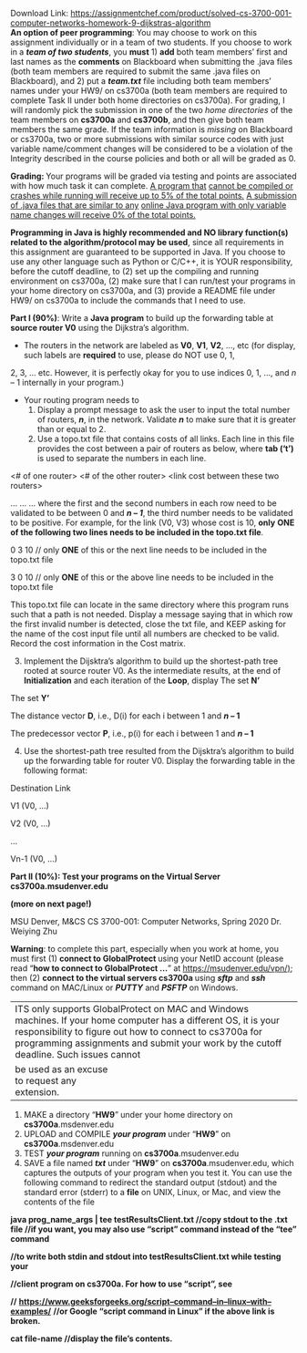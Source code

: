Download Link: https://assignmentchef.com/product/solved-cs-3700-001-computer-networks-homework-9-dijkstras-algorithm
<br>
<strong>An option of peer programming</strong>: You may choose to work on this assignment individually or in a team of two students.  If you choose to work in a <strong><em>team of two students</em></strong>, you <strong>must</strong> 1) <strong>add</strong> both team members’ first and last names as the <strong>comments</strong> on Blackboard when submitting the .java files (both team members are required to submit the same .java files on Blackboard), and 2) put a <strong><em>team.txt</em></strong> file including both team members’ names under your HW9/ on cs3700a (both team members are required to complete Task II under both home directories on cs3700a).  For grading, I will randomly pick the submission in one of the two <em>home directories</em> of the team members on <strong>cs3700a</strong> and <strong>cs3700b</strong>, and then give both team members the same grade.  If the team information is <em>missing</em> on Blackboard or cs3700a, two or more submissions with similar source codes with just variable name/comment changes will be considered to be a violation of the Integrity described in the course policies and both or all will be graded as 0.

<strong>Grading: </strong>Your programs will be graded via testing and points are associated with how much task it can complete.  <u>A program that</u> <u>cannot be compiled or crashes while running will receive up to 5% of the total points.</u>  <u>A submission of .java files that are similar to any</u> <u>online Java program with only variable name changes will receive 0% of the total points.</u>

<strong>Programming in Java is highly recommended and NO library function(s) related to the algorithm/protocol may be used</strong>, since all requirements in this assignment are guaranteed to be supported in Java.  If you choose to use any other language such as Python or C/C++, it is YOUR responsibility, before the cutoff deadline, to (2) set up the compiling and running environment on cs3700a, (2) make sure that I can run/test your programs in your home directory on cs3700a, and (3) provide a README file under HW9/ on cs3700a to include the commands that I need to use.




<strong>Part I (90%)</strong>: Write a <strong>Java program</strong> to build up the forwarding table at <strong>source router V0</strong> using the Dijkstra’s algorithm.

<ul>

 <li>The routers in the network are labeled as <strong>V0</strong>, <strong>V1</strong>, <strong>V2</strong>, …, etc (for display, such labels are <strong>required</strong> to use, please do NOT use 0, 1,</li>

</ul>

2, 3, … etc. However, it is perfectly okay for you to use indices 0, 1, …, and <em>n</em> – 1 internally in your program.)

<ul>

 <li>Your routing program needs to

  <ol>

   <li>Display a prompt message to ask the user to input the total number of routers, <strong><em>n</em></strong>, in the network. Validate <strong><em>n</em></strong> to make sure that it is greater than or equal to 2.</li>

   <li>Use a topo.txt file that contains costs of all links. Each line in this file provides the cost between a pair of routers as below, where <strong>tab (‘t’)</strong> is used to separate the numbers in each line.</li>

  </ol></li>

</ul>

&lt;# of one router&gt; &lt;# of the other router&gt; &lt;link cost between these two routers&gt;

…                 …                       …            where the first and the second numbers in each row need to be validated to be between 0 and <strong><em>n</em> – <em>1</em></strong>, the third number needs to be validated to be positive.  For example, for the link (V0, V3) whose cost is 10, <strong>only</strong> <strong>ONE of the following two lines needs to be included in the topo.txt file</strong>.

0              3              10           // only <strong>ONE</strong> of this or the next line needs to be included in the topo.txt file

3              0              10           // only <strong>ONE</strong> of this or the above line needs to be included in the topo.txt file

This topo.txt file can locate in the same directory where this program runs such that a path is not needed. Display a message saying that in which row the first invalid number is detected, close the txt file, and KEEP asking for the name of the cost input file until all numbers are checked to be valid.  Record the cost information in the Cost matrix.

<ol start="3">

 <li>Implement the Dijsktra’s algorithm to build up the shortest-path tree rooted at source router V0. As the intermediate results, at the end of <strong>Initialization</strong> and each iteration of the <strong>Loop</strong>, display The set <strong>N’</strong></li>

</ol>

The set <strong>Y’ </strong>

The distance vector <strong>D</strong>, i.e., D(i) for each i between 1 and <strong><em>n –</em> 1</strong>

The predecessor vector <strong>P</strong>, i.e., p(i) for each i between 1 and <strong><em>n – </em>1</strong>

<ol start="4">

 <li>Use the shortest-path tree resulted from the Dijsktra’s algorithm to build up the forwarding table for router V0. Display the forwarding table in the following format:</li>

</ol>

Destination                           Link

V1                                          (V0, …)

V2                                          (V0, …)

…

Vn-1                                      (V0, …)

<strong> </strong>

<strong>Part II (10%): Test your programs on the Virtual Server cs3700a.msudenver.edu </strong>

<strong> </strong>

<strong>                                                                                                                                                                (more on next page!) </strong>

MSU Denver, M&amp;CS                                               CS 3700-001: Computer Networks, Spring 2020                                                  Dr. Weiying Zhu

<strong>Warning</strong>: to complete this part, especially when you work at home, you must first (1) <strong>connect to GlobalProtect </strong>using your NetID account (please read “<strong>how to connect to GlobalProtect …</strong>” at <a href="https://msudenver.edu/vpn/">https://msudenver.edu/vpn/</a><a href="https://msudenver.edu/vpn/">)</a>; then (2) <strong>connect to the virtual servers cs3700a </strong>using <strong><em>sftp</em></strong> and <strong><em>ssh</em></strong> command on MAC/Linux or <strong><em>PUTTY</em></strong> and <strong><em>PSFTP</em></strong> on Windows.




<table width="720">

 <tbody>

  <tr>

   <td colspan="2" width="720">ITS only supports GlobalProtect on MAC and Windows machines.  If your home computer has a different OS, it is your responsibility to figure out how to connect to cs3700a for programming assignments and submit your work by the cutoff deadline.  Such issues cannot</td>

  </tr>

  <tr>

   <td width="246">be used as an excuse to request any extension.</td>

   <td width="474"><strong> </strong></td>

  </tr>

 </tbody>

</table>

<strong> </strong>

<ol>

 <li>MAKE a directory “<strong>HW9</strong>” under your home directory on <strong>cs3700a</strong>.msdenver.edu</li>

 <li>UPLOAD and COMPILE <strong><em>your program</em></strong> under “<strong>HW9</strong>” on <strong>cs3700a</strong>.msdenver.edu</li>

 <li>TEST <strong><em>your program</em></strong> running on <strong>cs3700a</strong>.msudenver.edu</li>

 <li>SAVE a file named <strong><em>txt</em></strong> under “<strong>HW9</strong>” on <strong>cs3700a</strong>.msudenver.edu, which captures the outputs of your program when you test it. You can use the following command to redirect the standard output (stdout) and the standard error (stderr) to a <strong>file</strong> on UNIX, Linux, or Mac, and view the contents of the file</li>

</ol>

<strong>java prog_name_args | tee testResultsClient.txt //copy stdout to the .txt file  //if you want, you may also use “script” command instead of the “tee” command </strong>

<strong>     //to write both stdin and stdout into testResultsClient.txt while testing your </strong>

<strong>      //client program on cs3700a.  For how to use “script”, see  </strong>

<strong> //</strong> <a href="https://www.geeksforgeeks.org/script-command-in-linux-with-examples/"><strong>https://www.geeksforgeeks.org/script</strong></a><a href="https://www.geeksforgeeks.org/script-command-in-linux-with-examples/"><strong>–</strong></a><a href="https://www.geeksforgeeks.org/script-command-in-linux-with-examples/"><strong>command</strong></a><a href="https://www.geeksforgeeks.org/script-command-in-linux-with-examples/"><strong>–</strong></a><a href="https://www.geeksforgeeks.org/script-command-in-linux-with-examples/"><strong>in</strong></a><a href="https://www.geeksforgeeks.org/script-command-in-linux-with-examples/"><strong>–</strong></a><a href="https://www.geeksforgeeks.org/script-command-in-linux-with-examples/"><strong>linux</strong></a><a href="https://www.geeksforgeeks.org/script-command-in-linux-with-examples/"><strong>–</strong></a><a href="https://www.geeksforgeeks.org/script-command-in-linux-with-examples/"><strong>with</strong></a><a href="https://www.geeksforgeeks.org/script-command-in-linux-with-examples/"><strong>–</strong></a><a href="https://www.geeksforgeeks.org/script-command-in-linux-with-examples/"><strong>examples/</strong></a> <strong> //or Google “script command in Linux” if the above link is broken. </strong>

<strong>cat file-name     //display the file’s contents.  </strong>

<strong> </strong>

<strong> </strong>